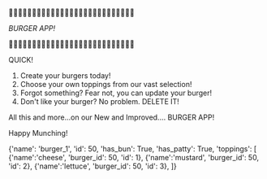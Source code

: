 
🍔🍔🍔🍔🍔🍔🍔🍔🍔🍔🍔🍔🍔🍔🍔🍔🍔🍔🍔🍔🍔🍔🍔🍔🍔🍔🍔

*BURGER APP!*

🍔🍔🍔🍔🍔🍔🍔🍔🍔🍔🍔🍔🍔🍔🍔🍔🍔🍔🍔🍔🍔🍔🍔🍔🍔🍔🍔

QUICK!

1. Create your burgers today!
2. Choose your own toppings from our vast selection!
3. Forgot something? Fear not, you can update your burger!
4. Don't like your burger? No problem. DELETE IT!


All this and more...on our New and Improved.... BURGER APP!

Happy Munching!

{'name': 'burger_1',
'id': 50, 
'has_bun': True,
'has_patty': True,
'toppings': [
    {'name':'cheese', 'burger_id': 50, 'id': 1},
    {'name':'mustard', 'burger_id': 50, 'id': 2},
    {'name':'lettuce', 'burger_id': 50, 'id': 3},
]}
